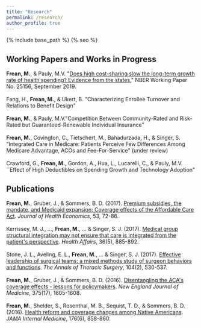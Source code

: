 ```yaml
---
title: "Research"
permalink: /research/
author_profile: true
---
```


{% include base_path %}
{% seo %}

<H2>Working Papers and Works in Progress</H2>
<b>Frean, M.</b>, & Pauly, M.V. "<a href="https://www.nber.org/papers/w25156">Does high cost-sharing slow the long-term growth rate of health spending? Evidence from the states</a>," NBER Working Paper No. 25156, September 2019.
<br><br>
Fang, H., <b>Frean, M.</b>, & Ukert, B. "Characterizing Enrollee Turnover and Relations to Benefit Design"
<br><br>
<b>Frean, M.</b>, & Pauly, M.V."Competition Between Community-Rated and Risk-Rated but Guaranteed-Renewable Individual Insurance"
<br><br>
<b>Frean, M.</b>, Covington, C., Tietschert, M., Bahadurzada, H., & Singer, S. "Integrated Care in Medicare: Patients Perceive Few Differences Among Medicare Advantage, ACOs and Fee-For-Service" (under review)
<br><br>
Crawford, G., <b>Frean, M.</b>, Gordon, A., Hua, L., Lucarelli, C., & Pauly, M.V. ``Effect of High Deductibles on Spending Growth and Technology Adoption"

<H2>Publications</H2>
<b>Frean, M.</b>, Gruber, J., & Sommers, B. D. (2017). <a href="https://www.sciencedirect.com/science/article/pii/S0167629616302272">Premium subsidies, the mandate, and Medicaid expansion: Coverage effects of the Affordable Care Act</a>. <i>Journal of Health Economics</i>, 53, 72-86.
<br><br>
Kerrissey, M. J., ..., <b>Frean, M.</b>, ... & Singer, S. J. (2017). <a href="https://www.healthaffairs.org/doi/10.1377/hlthaff.2016.0909">Medical group structural integration may not ensure that care is integrated from the patient's perspective</a>. <i>Health Affairs</i>, 36(5), 885-892.
<br><br>
Stone, J. L., Aveling, E. L., <b>Frean, M.</b>, ... & Singer, S. J. (2017). <a href="https://www.sciencedirect.com/science/article/pii/S0003497517300656">Effective leadership of surgical teams: a mixed methods study of surgeon behaviors and functions</a>. <i>The Annals of Thoracic Surgery</i>, 104(2), 530-537.
<br><br>
<b>Frean, M.</b>, Gruber, J., & Sommers, B. D. (2016). <a href="https://www.nejm.org/doi/full/10.1056/NEJMp1609016">Disentangling the ACA's coverage effects - lessons for policymakers</a>. <i>New England Journal of Medicine</i>, 375(17), 1605-1608.
<br><br>
<b>Frean, M.</b>, Shelder, S., Rosenthal, M. B., Sequist, T. D., & Sommers, B. D. (2016). <a href="https://jamanetwork.com/journals/jamainternalmedicine/fullarticle/2521825">Health reform and coverage changes among Native Americans</a>. <i>JAMA Internal Medicine</i>, 176(6), 858-860.